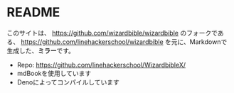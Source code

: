 # README
このサイトは、
https://github.com/wizardbible/wizardbible
のフォークである、
https://github.com/linehackerschool/wizardbible
を元に、Markdownで生成した、**ミラー**です。
- Repo: https://github.com/linehackerschool/WizardbibleX/
- mdBookを使用しています
- Denoによってコンパイルしています
